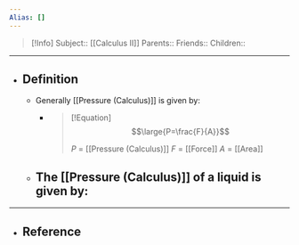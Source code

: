 ```yaml
---
Alias: []
---
```

> [!Info]
> Subject:: [[Calculus II]]
> Parents:: 
> Friends:: 
> Children:: 
---
- ## Definition
	- Generally [[Pressure (Calculus)]] is given by:
		- > [!Equation]
		  > $$\large{P=\frac{F}{A}}$$
		  > 
		  > $P$ = [[Pressure (Calculus)]]
		  > $F$ = [[Force]]
		  > $A$ = [[Area]]
		  > 
	- The [[Pressure (Calculus)]] of a **liquid** is given by:
		- 
---
- ## Reference